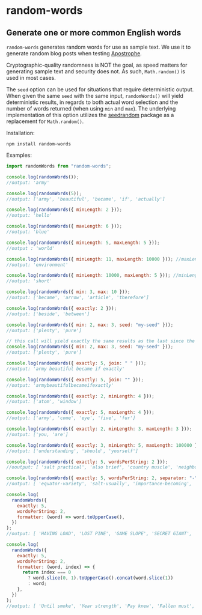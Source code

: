 # random-words

## Generate one or more common English words

`random-words` generates random words for use as sample text. We use it to generate random blog posts when testing [Apostrophe](http://apostrophecms.org).

Cryptographic-quality randomness is NOT the goal, as speed matters for generating sample text and security does not. As such, `Math.random()` is used in most cases.

The `seed` option can be used for situations that require deterministic output. When given the same `seed` with the same input, `randomWords()` will yield deterministic results, in regards to both actual word selection and the number of words returned (when using `min` and `max`). The underlying implementation of this option utilizes the [seedrandom](https://www.npmjs.com/package/seedrandom) package as a replacement for `Math.random()`.

Installation:

    npm install random-words

Examples:

```js
import randomWords from "random-words";

console.log(randomWords());
//output: 'army'

console.log(randomWords(5));
//output: ['army', 'beautiful', 'became', 'if', 'actually']

console.log(randomWords({ minLength: 2 }));
//output: 'hello'

console.log(randomWords({ maxLength: 6 }));
//output: 'blue'

console.log(randomWords({ minLength: 5, maxLength: 5 }));
//output : 'world'

console.log(randomWords({ minLength: 11, maxLength: 10000 })); //maxLength limited to the longest possible word
//output: 'environment'

console.log(randomWords({ minLength: 10000, maxLength: 5 })); //minLength limited to the maxLength
//output: 'short'

console.log(randomWords({ min: 3, max: 10 }));
//output: ['became', 'arrow', 'article', 'therefore']

console.log(randomWords({ exactly: 2 }));
//output: ['beside', 'between']

console.log(randomWords({ min: 2, max: 3, seed: "my-seed" }));
//output: ['plenty', 'pure']

// this call will yield exactly the same results as the last since the same `seed` was used and the other inputs are identical
console.log(randomWords({ min: 2, max: 3, seed: "my-seed" }));
//output: ['plenty', 'pure']

console.log(randomWords({ exactly: 5, join: " " }));
//output: 'army beautiful became if exactly'

console.log(randomWords({ exactly: 5, join: "" }));
//output: 'armybeautifulbecameifexactly'

console.log(randomWords({ exactly: 2, minLength: 4 }));
//output: ['atom', 'window']

console.log(randomWords({ exactly: 5, maxLength: 4 }));
//output: ['army', 'come', 'eye', 'five', 'fur']

console.log(randomWords({ exactly: 2, minLength: 3, maxLength: 3 }));
//output: ['you, 'are']

console.log(randomWords({ exactly: 3, minLength: 5, maxLength: 100000 }));
//output: ['understanding', 'should', 'yourself']

console.log(randomWords({ exactly: 5, wordsPerString: 2 }));
//ooutput: [ 'salt practical', 'also brief', 'country muscle', 'neighborhood beyond', 'grew pig' ]

console.log(randomWords({ exactly: 5, wordsPerString: 2, separator: "-" }));
//output: [ 'equator-variety', 'salt-usually', 'importance-becoming', 'stream-several', 'goes-fight' ]

console.log(
  randomWords({
    exactly: 5,
    wordsPerString: 2,
    formatter: (word) => word.toUpperCase(),
  })
);
//output: [ 'HAVING LOAD', 'LOST PINE', 'GAME SLOPE', 'SECRET GIANT', 'INDEED LOCATION' ]

console.log(
  randomWords({
    exactly: 5,
    wordsPerString: 2,
    formatter: (word, index) => {
      return index === 0
        ? word.slice(0, 1).toUpperCase().concat(word.slice(1))
        : word;
    },
  })
);
//output: [ 'Until smoke', 'Year strength', 'Pay knew', 'Fallen must', 'Chief arrow' ]
```
